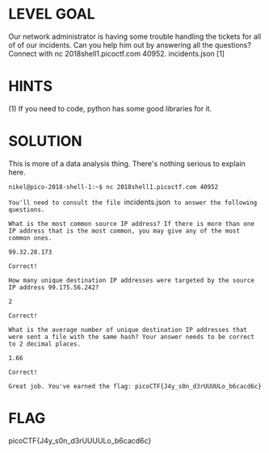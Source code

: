 # LEVEL GOAL

Our network administrator is having some trouble handling the tickets for all of of our incidents. Can you help him out by answering all the questions? Connect with nc 2018shell1.picoctf.com 40952. incidents.json [1] 

# HINTS

(1) If you need to code, python has some good libraries for it.

# SOLUTION

This is more of a data analysis thing. There's nothing serious to explain here.

`nikel@pico-2018-shell-1:~$ nc 2018shell1.picoctf.com 40952`

`You'll need to consult the file `incidents.json` to answer the following questions.`

`What is the most common source IP address? If there is more than one IP address that is the most common, you may give any of the most common ones.`

`99.32.28.173`

`Correct!`

`How many unique destination IP addresses were targeted by the source IP address 99.175.56.242?`

`2`

`Correct!`

`What is the average number of unique destination IP addresses that were sent a file with the same hash? Your answer needs to be correct to 2 decimal places.`

`1.66`

`Correct!`

`Great job. You've earned the flag: picoCTF{J4y_s0n_d3rUUUULo_b6cacd6c}`

# FLAG

picoCTF{J4y_s0n_d3rUUUULo_b6cacd6c}
